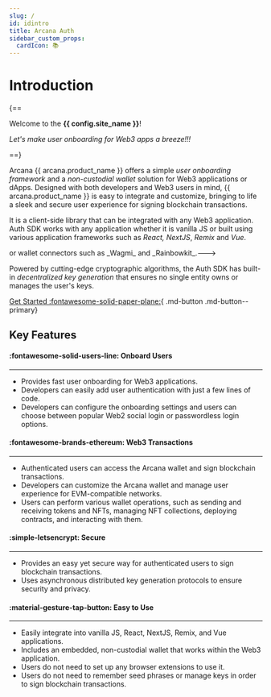 ```yaml
---
slug: /
id: idintro
title: Arcana Auth
sidebar_custom_props:
  cardIcon: 📚
---
```


# Introduction

{==

Welcome to the **{{ config.site_name }}**! 

*Let's make user onboarding for Web3 apps a breeze!!!*

==}

Arcana {{ arcana.product_name }} offers a simple _user onboarding framework_ and a _non-custodial wallet_ solution for Web3 applications or dApps. Designed with both developers and Web3 users in mind, {{ arcana.product_name }} is easy to integrate and customize, bringing to life a sleek and secure user experience for signing blockchain transactions. 

It is a client-side library that can be integrated with any Web3 application. Auth SDK works with any application whether it is vanilla JS or built using various application frameworks such as _React, NextJS_, _Remix_ and _Vue_.
<!---> or wallet connectors such as _Wagmi_ and _Rainbowkit_.--->

Powered by cutting-edge cryptographic algorithms, the Auth SDK has built-in _decentralized key generation_ that ensures no single entity owns or manages the user's keys. 

[Get Started :fontawesome-solid-paper-plane:](./walletsdk/wallet_qs.md){ .md-button .md-button--primary}

## Key Features

<div class="grid cards" markdown>
  <div class="card" markdown><h4><b>:fontawesome-solid-users-line: Onboard Users</b></h4><hr><p ><ul><li>Provides fast user onboarding for Web3 applications.</li><li>Developers can easily add user authentication with just a few lines of code.</li><li>Developers can configure the onboarding settings and users can choose between popular Web2 social login or passwordless login options.</li></ul></p></div>
  <div class="card" markdown><h4><b>:fontawesome-brands-ethereum: Web3 Transactions</b></h4><hr><p><ul><li>Authenticated users can access the Arcana wallet and sign blockchain transactions.</li><li>Developers can customize the Arcana wallet and manage user experience for EVM-compatible networks.</li><li>Users can perform various wallet operations, such as sending and receiving tokens and NFTs, managing NFT collections, deploying contracts, and interacting with them.</li></ul></p></div>
  <div class="card" markdown><h4><b>:simple-letsencrypt: Secure</b></h4><hr><p><ul><li>Provides an easy yet secure way for authenticated users to sign blockchain transactions.</li><li>Uses asynchronous distributed key generation protocols to ensure security and privacy.</li></ul></p></div>
  <div class="card" markdown><h4><b>:material-gesture-tap-button: Easy to Use</b></h4><hr><p><ul><li>Easily  integrate into vanilla JS, React, NextJS, Remix, and Vue applications.</li><li>Includes an embedded, non-custodial wallet that works within the Web3 application.</li><li>Users do not need to set up any browser extensions to use it.<li>Users do not need to remember seed phrases or manage keys in order to sign blockchain transactions.</li></ul></p></div>
</div>

<!--- 
[Let's begin! ++enter++](./walletsdk/wallet_qs.md){ .md-button .md-button--primary}
--->
